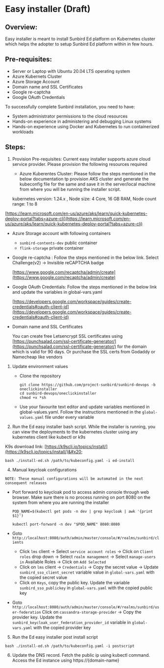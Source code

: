 # Easy installer (Draft)

## Overview:&#x20;

Easy installer is meant to install Sunbird Ed platform on Kubernetes cluster which helps the adopter to setup Sunbird Ed platform within in few hours.&#x20;

## Pre-requisites:

* Server or Laptop with Ubuntu 20.04 LTS operating system
* Azure Kubernets Cluster
* Azure Storage Account
* Domain name and SSL Certificates
* Google re-captcha
* Google OAuth Credentials

To successfully complete Sunbird installation, you need to have:

* System administrator permissions to the cloud resources
* Hands-on experience in administering and debugging Linux systems
* Hands-on experience using Docker and Kubernetes to run containerized workloads

## Steps:

1.  Provision Pre-requisites: Current easy installer supports azure cloud service provider. Please provision the following resources required&#x20;

    * Azure Kuberentes Cluster: Please follow the steps mentioned in the below documentation tp provision AKS cluster and generate the kubeconfig file for the same and save it in the server/local machine from where you will be running the installer script.&#x20;

    &#x20;     kubernetes version: 1.24.x , Node size: 4 Core, 16 GB RAM, Node count range: 1 to 8&#x20;

&#x20;     [https://learn.microsoft.com/en-us/azure/aks/learn/quick-kubernetes-deploy-portal?tabs=azure-cli](https://learn.microsoft.com/en-us/azure/aks/learn/quick-kubernetes-deploy-portal?tabs=azure-cli)

* Azure Storage account with following containers
  * `sunbird-contents-dev` public container
  * `flink-storage` private container
*   Google re-captcha : Follow the steps mentioned in the below link. Select Challenge(v2) -> Invisible reCAPTCHA badge

    [https://www.google.com/recaptcha/admin/create](https://www.google.com/recaptcha/admin/create)
*   Google OAuth Credentials: Follow the steps mentioned in the below link and update the variables in global-vars.yaml

    [https://developers.google.com/workspace/guides/create-credentials#oauth-client-id](https://developers.google.com/workspace/guides/create-credentials#oauth-client-id)
*   Domain name and SSL Certificates

    You can create free Letsencrypt SSL certificates using [https://punchsalad.com/ssl-certificate-generator/](https://punchsalad.com/ssl-certificate-generator/)  for the domain which is valid for 90 days. Or purchase the SSL certs from Godaddy or Namecheap like vendors&#x20;

1. Update environment values
   *   Clone the repository

       ```
       git clone https://github.com/project-sunbird/sunbird-devops -b oneclickinstaller
       cd sunbird-devops/oneclickinstaller
       chmod +x *sh
       ```
   * Use your favourite text editor and update variables mentioned in global-values.yaml. Follow the instructions mentioned in the `global-values.yaml` file under every variable
2. Run the Ed easy installer bash script. While the installer is running, you can view the deployments to the kubernetes cluster using any kubernetes client like kubectl or k9s

K9s download link: [https://k9scli.io/topics/install/](https://k9scli.io/topics/install/)&#x20;

```
bash ./install-ed.sh /path/to/kubeconfig.yaml -i ed-install
```

4. Manual keycloak configurations

`NOTE: These manual configurations will be automated in the next consequent releases`

*   Port forward to keycloak pod to access admin console through web browser. Make sure there is no process running on port 8080 on the system from where you are running the installer



    ```
    POD_NAME=$(kubectl get pods -n dev | grep keycloak | awk '{print $1}')
    ```

    ```
    kubectl port-forward -n dev "$POD_NAME" 8080:8080 
    ```


*   Goto `http://localhost:8080/auth/admin/master/console/#/realms/sunbird/clients`

    * Click `lms` client -> Select `service account roles` -> Click on `Client roles` drop down -> Select `realm management` -> Select `manage-users in` Available Roles -> Click on `Add Selected`
    * Click on `lms` client -> `Credentials` -> Copy the secret value -> Update `sunbird_sso_client_secret` variable value in `global-vars.yaml` with the copied secret value
    * Click on  `Keys`, copy the public key. Update the variable `sunbird_sso_publickey` in `global-vars.yaml` with the copied public key


* Goto `http://localhost:8080/auth/admin/master/console/#/realms/sunbird/user-federation` Click on `cassandra-storage-provider` -> Copy the provider key. Update the `sunbird_keycloak_user_federation_provider_id` variable in `global-vars.yaml` with the copied provider key

5. Run the Ed easy installer post install script

```
bash ./install-ed.sh /path/to/kubeconfig.yaml -i postscript
```

6. Update the DNS record. Fetch the public ip using kubectl command. Access the Ed instance using https://{domain-name}



